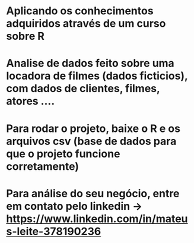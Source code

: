 # Aplicando os conhecimentos adquiridos através de um curso sobre R
# Analise de dados feito sobre uma locadora de filmes (dados ficticios), com dados de clientes, filmes, atores ....
# Para rodar o projeto, baixe o R e os arquivos csv (base de dados para que o projeto funcione corretamente)
# Para análise do seu negócio, entre em contato pelo linkedin -> https://www.linkedin.com/in/mateus-leite-378190236
